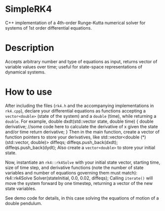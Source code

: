 # SimpleRK4
C++ implementation of a 4th-order Runge-Kutta numerical solver for systems of 1st order differential equations. 

# Description
Accepts arbitrary number and type of equations as input, returns vector of variable values over time; useful for state-space representations of dynamical systems. 

# How to use
After including the files (`rk4.h` and the accompanying implementations in `rk4.cpp`), declare your differential equations as functions accepting a `vector<double>` (state of the system) and a `double` (time), while returning a `double`. For example,
    double dxdt(std::vector<double> state, double time) {
        double derivative;
        //some code here to calculate the derivative of x given the state and/or time
        return derivative;
    }
Then in the main function, create a vector of function pointers to store your derivatives, like
    std::vector<double (*)(std::vector<double>, double)> diffeqs;
    diffeqs.push_back(dxdt);
    diffeqs.push_back(dydt);
Also create a `vector<double>` to store your initial state.
    
Now, instantiate an `rk4::rk4Solve` with your initial state vector, starting time, size of time step, and derivative functions (note the number of state variables and number of equations governing them must match):
    rk4::rk4Solve Solver(stateInitial, 0.0, 0.02, diffeqs);
Calling `iterate()` will move the system forward by one timestep, returning a vector of the new state variables.

See demo code for details, in this case solving the equations of motion of a double pendulum.


 
